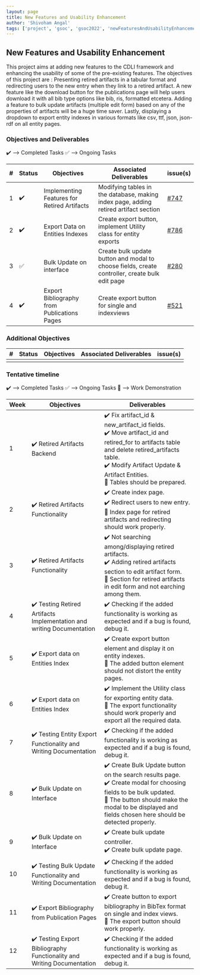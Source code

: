 ```yaml
---
layout: page
title: New Features and Usability Enhancement
author: 'Shivoham Angal'
tags: ['project', 'gsoc', 'gsoc2022', 'newFeaturesAndUsabilityEnhancement']
---
```


## New Features and Usability Enhancement

This project aims at adding new features to the CDLI framework and enhancing the usability of some of the pre-existing features. The objectives of this project are : Presenting retired artifacts in a tabular format and redirecting users to the new entry when they link to a retired artifact. A new feature like the download button for the publications page will help users download it with all bib type options like bib, ris, formatted etcetera. Adding a feature to bulk update artifacts (multiple edit form) based on any of the properties of artifacts will be a huge time saver. Lastly, displaying a dropdown to export entity indexes in various formats like csv, ttf, json, json-rdf on all entity pages.

### Objectives and Deliverables

:heavy_check_mark: --> Completed Tasks  :white_check_mark: --> Ongoing Tasks

| \# | Status  | Objectives                    | Associated Deliverables         | issue(s) |
| --- | --- | ----------------------------- | ---------------------------------------------- | -------- |
| 1 |:heavy_check_mark:|  Implementing Features for Retired Artifacts | Modifying tables in the database, making index page, adding retired artifact section | [#747](https://gitlab.com/cdli/framework/-/issues/747) |
| 2 |:heavy_check_mark:|  Export Data on Entities Indexes | Create export button, implement Utility class for entity exports | [#786](https://gitlab.com/cdli/framework/-/issues/786) |
| 3 |:white_check_mark:|  Bulk Update on interface | Create bulk update button and modal to choose fields, create controller, create bulk edit page | [#280](https://gitlab.com/cdli/framework/-/issues/280) |
| 4 |:heavy_check_mark:|  Export Bibliography from Publications Pages | Create export button for single and indexviews | [#521](https://gitlab.com/cdli/framework/-/issues/521) |

### Additional Objectives

| \# | Status  | Objectives         | Associated Deliverables                                             | issue(s) |
| --- | --- | ------------------ | ------------------------------------------------------------------- | -------- |
| |  |    |   |    |


### Tentative timeline

:heavy_check_mark: --> Completed Tasks  :white_check_mark: --> Ongoing Tasks  :raised_hands: --> Work Demonstration

| Week  |Objectives | Deliverables |
|---|---|---|
|1| :heavy_check_mark: Retired Artifacts Backend  |  :heavy_check_mark: Fix artifact_id & new_artifact_id fields. <br/> :heavy_check_mark: Move artifact_id and retired_for to artifacts table and delete retired_artifacts table. <br> :heavy_check_mark: Modify Artifact Update & Artifact Entities. <br> :raised_hands: Tables should be prepared.|
|2| :heavy_check_mark: Retired Artifacts Functionality  |  :heavy_check_mark: Create index page. <br/> :heavy_check_mark: Redirect users to new entry. <br> :raised_hands: Index page for retired artifacts and redirecting should work properly.|
|3| :heavy_check_mark: Retired Artifacts Functionality  |  :heavy_check_mark: Not searching among/displaying retired artifacts. <br/> :heavy_check_mark: Adding retired artifacts section to edit artifact form. <br> :raised_hands: Section for retired artifacts in edit form and not earching among them.|
|4| :heavy_check_mark: Testing Retired Artifacts Implementation and writing Documentation  |  :heavy_check_mark: Checking if the added functionality is working as expected and if a bug is found, debug it.
|5| :heavy_check_mark: Export data on Entities Index  |  :heavy_check_mark: Create export button element and display it on entity indexes. <br/> :raised_hands: The added button element should not distort the entity pages.|
|6| :heavy_check_mark: Export data on Entities Index |  :heavy_check_mark: Implement the Utility class for exporting entity data. <br> :raised_hands: The export functionality should work properly and export all the required data.|
|7| :heavy_check_mark: Testing Entity Export Functionality and Writing Documentation |  :heavy_check_mark: Checking if the added functionality is working as expected and if a bug is found, debug it.
|8| :heavy_check_mark: Bulk Update on Interface|  :heavy_check_mark: Create Bulk Update button on the search results page. <br> :heavy_check_mark: Create modal for choosing fields to be bulk updated. <br> :raised_hands: The button should make the modal to be displayed and fields chosen here should be detected properly.
|9| :heavy_check_mark: Bulk Update on Interface |  :heavy_check_mark: Create bulk update controller. <br> :heavy_check_mark: Create bulk update page. <br>
|10| :heavy_check_mark: Testing Bulk Update Functionality and Writing Documentation |  :heavy_check_mark: Checking if the added functionality is working as expected and if a bug is found, debug it.
|11| :heavy_check_mark: Export Bibliography from Publication Pages |  :heavy_check_mark: Create button to export bibliography in BibTex format on single and index views. <br> :raised_hands: The export button should work properly.
|12| :heavy_check_mark: Testing Export Bibliography Functionality and Writing Documentation |  :heavy_check_mark: Checking if the added functionality is working as expected and if a bug is found, debug it.
